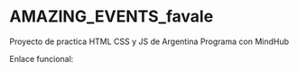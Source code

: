 # AMAZING_EVENTS_favale

Proyecto de practica HTML CSS y JS de Argentina Programa con MindHub

Enlace funcional:
